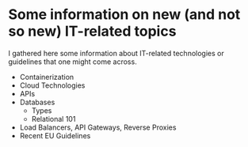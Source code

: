 # Some information on new (and not so new) IT-related topics

I gathered here some information about IT-related technologies or guidelines that one might come across. 

* Containerization
* Cloud Technologies
* APIs
* Databases
	- Types
	- Relational 101
* Load Balancers, API Gateways, Reverse Proxies
* Recent EU Guidelines
